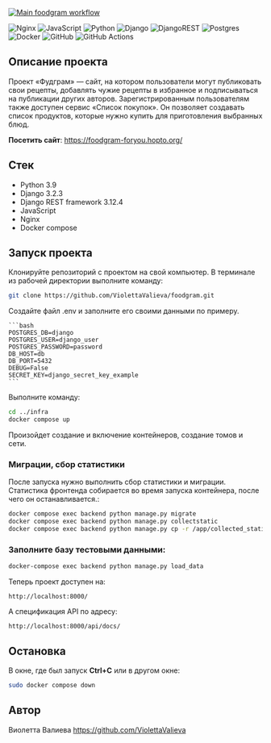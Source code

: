 [![Main foodgram workflow](https://github.com/ViolettaValieva/foodgram/actions/workflows/main.yml/badge.svg)](https://github.com/ViolettaValieva/foodgram/actions/workflows/main.yml)

![Nginx](https://img.shields.io/badge/nginx-%23009639.svg?style=for-the-badge&logo=nginx&logoColor=white) ![JavaScript](https://img.shields.io/badge/javascript-%23323330.svg?style=for-the-badge&logo=javascript&logoColor=%23F7DF1E) ![Python](https://img.shields.io/badge/python-3670A0?style=for-the-badge&logo=python&logoColor=ffdd54) ![Django](https://img.shields.io/badge/django-%23092E20.svg?style=for-the-badge&logo=django&logoColor=white) ![DjangoREST](https://img.shields.io/badge/DJANGO-REST-ff1709?style=for-the-badge&logo=django&logoColor=white&color=ff1709&labelColor=gray) ![Postgres](https://img.shields.io/badge/postgres-%23316192.svg?style=for-the-badge&logo=postgresql&logoColor=white) ![Docker](https://img.shields.io/badge/docker-%230db7ed.svg?style=for-the-badge&logo=docker&logoColor=white) ![GitHub](https://img.shields.io/badge/github-%23121011.svg?style=for-the-badge&logo=github&logoColor=white) ![GitHub Actions](https://img.shields.io/badge/github%20actions-%232671E5.svg?style=for-the-badge&logo=githubactions&logoColor=white)

## Описание проекта
Проект «Фудграм» — сайт, на котором пользователи могут публиковать свои рецепты, добавлять чужие рецепты в избранное и подписываться на публикации других авторов. Зарегистрированным пользователям также доступен сервис «Список покупок». Он позволяет создавать список продуктов, которые нужно купить для приготовления выбранных блюд.

**Посетить сайт**: https://foodgram-foryou.hopto.org/
## Стек

- Python 3.9
- Django 3.2.3
- Django REST framework 3.12.4
- JavaScript
- Nginx
- Docker compose

## Запуск проекта

Клонируйте репозиторий с проектом на свой компьютер.
В терминале из рабочей директории выполните команду:
```bash
git clone https://github.com/ViolettaValieva/foodgram.git
```
Создайте файл .env и заполните его своими данными по примеру.

    ```bash
    POSTGRES_DB=django
    POSTGRES_USER=django_user
    POSTGRES_PASSWORD=password
    DB_HOST=db
    DB_PORT=5432
    DEBUG=False
    SECRET_KEY=django_secret_key_example
    ```

Выполните команду:
```bash
cd ../infra
docker compose up
```  
Произойдет создание и включение контейнеров, создание томов и сети.
### Миграции, сбор статистики

После запуска нужно выполнить сбор статистики и миграции. Статистика фронтенда собирается во время запуска контейнера, после чего он останавливается.:
```bash
docker compose exec backend python manage.py migrate
docker compose exec backend python manage.py collectstatic
docker compose exec backend python manage.py cp -r /app/collected_static/. /static/static/
```

### Заполните базу тестовыми данными:
```bash
docker-compose exec backend python manage.py load_data 
```
Теперь проект доступен на: 
```
http://localhost:8000/
```
А спецификация API по адресу:
```
http://localhost:8000/api/docs/
```
## Остановка

В окне, где был запуск **Ctrl+С** или в другом окне:

```bash
sudo docker compose down
```

## Автор

Виолетта Валиева https://github.com/ViolettaValieva

